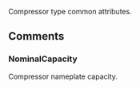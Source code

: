Compressor type common attributes.

<!-- end of short definition -->



## Comments

### NominalCapacity

Compressor nameplate capacity.

